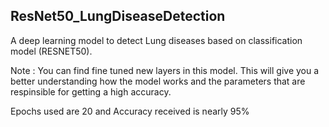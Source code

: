 ## ResNet50_LungDiseaseDetection
A deep learning model to detect Lung diseases based on classification model (RESNET50).

Note : You can find fine tuned new layers in this model. This will give you a better understanding how the model works and
the parameters that are respinsible for getting a high accuracy.

Epochs used are 20 and Accuracy received is nearly 95%
